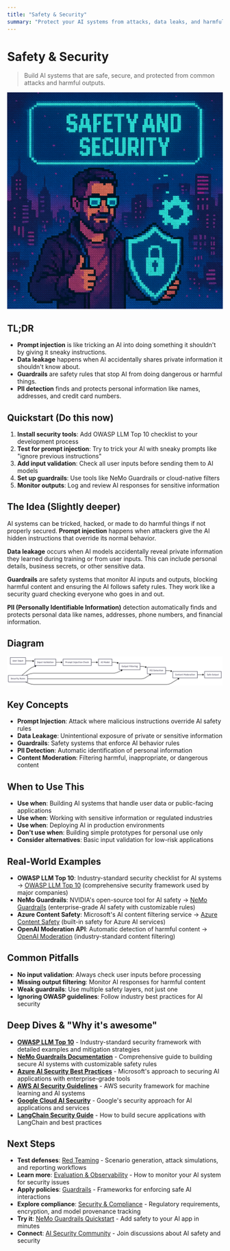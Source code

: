 ```yaml
---
title: "Safety & Security"
summary: "Protect your AI systems from attacks, data leaks, and harmful outputs using OWASP guidelines and guardrails"
---
```


# Safety & Security

> Build AI systems that are safe, secure, and protected from common attacks and harmful outputs.

![ai architect safety and security](/img/safety-and-security.png)

## TL;DR
- **Prompt injection** is like tricking an AI into doing something it shouldn't by giving it sneaky instructions.
- **Data leakage** happens when AI accidentally shares private information it shouldn't know about.
- **Guardrails** are safety rules that stop AI from doing dangerous or harmful things.
- **PII detection** finds and protects personal information like names, addresses, and credit card numbers.

## Quickstart (Do this now)
1. **Install security tools**: Add OWASP LLM Top 10 checklist to your development process
2. **Test for prompt injection**: Try to trick your AI with sneaky prompts like "ignore previous instructions"
3. **Add input validation**: Check all user inputs before sending them to AI models
4. **Set up guardrails**: Use tools like NeMo Guardrails or cloud-native filters
5. **Monitor outputs**: Log and review AI responses for sensitive information

## The Idea (Slightly deeper)
AI systems can be tricked, hacked, or made to do harmful things if not properly secured. **Prompt injection** happens when attackers give the AI hidden instructions that override its normal behavior.

**Data leakage** occurs when AI models accidentally reveal private information they learned during training or from user inputs. This can include personal details, business secrets, or other sensitive data.

**Guardrails** are safety systems that monitor AI inputs and outputs, blocking harmful content and ensuring the AI follows safety rules. They work like a security guard checking everyone who goes in and out.

**PII (Personally Identifiable Information)** detection automatically finds and protects personal data like names, addresses, phone numbers, and financial information.

## Diagram
![Safety and Security](/img/diagrams/safety-and-security.png)

## Key Concepts
- **Prompt Injection**: Attack where malicious instructions override AI safety rules
- **Data Leakage**: Unintentional exposure of private or sensitive information
- **Guardrails**: Safety systems that enforce AI behavior rules
- **PII Detection**: Automatic identification of personal information
- **Content Moderation**: Filtering harmful, inappropriate, or dangerous content

## When to Use This
- **Use when**: Building AI systems that handle user data or public-facing applications
- **Use when**: Working with sensitive information or regulated industries
- **Use when**: Deploying AI in production environments
- **Don't use when**: Building simple prototypes for personal use only
- **Consider alternatives**: Basic input validation for low-risk applications

## Real-World Examples
- **OWASP LLM Top 10**: Industry-standard security checklist for AI systems → [OWASP LLM Top 10](https://owasp.org/www-project-top-10-for-large-language-model-applications/) (comprehensive security framework used by major companies)
- **NeMo Guardrails**: NVIDIA's open-source tool for AI safety → [NeMo Guardrails](https://github.com/NVIDIA/NeMo-Guardrails) (enterprise-grade AI safety with customizable rules)
- **Azure Content Safety**: Microsoft's AI content filtering service → [Azure Content Safety](https://azure.microsoft.com/en-us/products/cognitive-services/content-safety) (built-in safety for Azure AI services)
- **OpenAI Moderation API**: Automatic detection of harmful content → [OpenAI Moderation](https://platform.openai.com/docs/guides/moderation) (industry-standard content filtering)

## Common Pitfalls
- **No input validation**: Always check user inputs before processing
- **Missing output filtering**: Monitor AI responses for harmful content
- **Weak guardrails**: Use multiple safety layers, not just one
- **Ignoring OWASP guidelines**: Follow industry best practices for AI security

## Deep Dives & "Why it's awesome"
- **[OWASP LLM Top 10](https://owasp.org/www-project-top-10-for-large-language-model-applications/)** - Industry-standard security framework with detailed examples and mitigation strategies
- **[NeMo Guardrails Documentation](https://docs.anyscale.com/guardrails/)** - Comprehensive guide to building secure AI systems with customizable safety rules
- **[Azure AI Security Best Practices](https://learn.microsoft.com/en-us/azure/ai-services/openai/concepts/security)** - Microsoft's approach to securing AI applications with enterprise-grade tools
- **[AWS AI Security Guidelines](https://docs.aws.amazon.com/sagemaker/latest/dg/security-iam.html)** - AWS security framework for machine learning and AI systems
- **[Google Cloud AI Security](https://cloud.google.com/security/ai)** - Google's security approach for AI applications and services
- **[LangChain Security Guide](https://python.langchain.com/docs/security/)** - How to build secure applications with LangChain and best practices

## Next Steps
- **Test defenses**: [Red Teaming](ai-architecture-topics/red-teaming.md) - Scenario generation, attack simulations, and reporting workflows
- **Learn more**: [Evaluation & Observability](ai-architecture-topics/evaluation-and-observability.md) - How to monitor your AI system for security issues
- **Apply policies**: [Guardrails](ai-architecture-topics/guardrails.md) - Frameworks for enforcing safe AI interactions
- **Explore compliance**: [Security & Compliance](ai-architecture-topics/security-compliance.md) - Regulatory requirements, encryption, and model provenance tracking
- **Try it**: [NeMo Guardrails Quickstart](https://docs.anyscale.com/guardrails/getting-started) - Add safety to your AI app in minutes
- **Connect**: [AI Security Community](https://github.com/topics/ai-security) - Join discussions about AI safety and security


